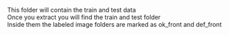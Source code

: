 This folder will contain the train and test data  
Once you extract you will find the train and test folder  
Inside them the labeled image folders are marked as ok_front and def_front  
